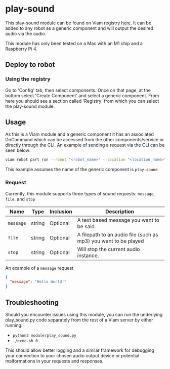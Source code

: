# play-sound

This play-sound module can be found on Viam registry [here](https://app.viam.com/module/jeremyrhyde/play-sound). It can be added to any robot as a generic component and will output the desired audio via the audio.

This module has only been tested on a Mac with an M1 chip and a Raspberry Pi 4.

## Deploy to robot

### Using the registry

Go to 'Config' tab, then select components. Once on that page, at the bottom select 'Create Component' and select a generic component. From here you should see a section called 'Registry' from which you can select the play-sound module.


## Usage

As this is a Viam module and a generic component it has an associated DoCommand which can be accessed from the other components/service or directly through the CLI. An example of sending a request via the CLI can be seen below:

```sh
viam robot part run --robot "<robot_name>" --location "<location_name>" --organization "<organization_name>" -part "<part_name>"  -d '{"name": "play-sound", "command": {"message":"Hello World"}}' viam.component.generic.v1.GenericService.DoCommand
```

This example assumes the name of the generic component is `play-sound`.

### Request

Currently, this module supports three types of sound requests: `message`, `file`, and `stop`

 Name | Type | Inclusion | Description |
| ---- | ---- | --------- | ----------- |
| `message` | string | Optional | A text based message you want to be said. |
| `file` | string | Optional | A filepath to an audio file (such as mp3) you want to be played |
| `stop` | string | Optional | Will stop the current audio instance. |


An example of a `message` request
```json
{
  "message": "Hello World!"
}
```


## Troubleshooting

Should you encounter issues using this module, you can run the underlying play_sound.py code separately from the rest of a Viam server by either running:


 - ```python3 module/play_sound.py ```
 - ```./exec.sh 0 ```

 This should allow better logging and a similar framework for debugging your connection to your chosen audio output device or potential malformations in your requests and responses. 